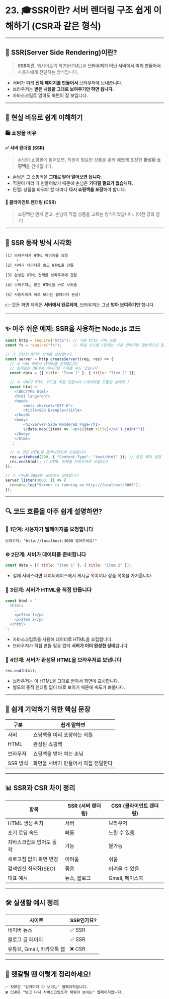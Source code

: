 # 23. 🎓SSR이란? 서버 렌더링 구조 쉽게 이해하기 (CSR과 같은 형식)

---

## 🥇 SSR(Server Side Rendering)이란?

> **SSR이란**, 웹사이트의 화면(HTML)을 **브라우저가 아닌 서버에서 미리 만들어서** 사용자에게 전달하는 방식입니다.

- 서버가 미리 **전체 페이지를 만들어서** 브라우저에 보내줍니다.
- 브라우저는 **받은 내용을 그대로 보여주기만 하면 됩니다.**
- 자바스크립트 없이도 화면이 잘 보입니다.

---

## 💬 현실 비유로 쉽게 이해하기

### 🛍️ 쇼핑몰 비유

#### ✅ 서버 렌더링 (SSR)

> 손님이 쇼핑몰에 들어오면, 직원이 필요한 상품을 골라 예쁘게 포장한 **완성된 쇼핑백**을 건네줍니다.

- 손님은 그 쇼핑백을 **그대로 받아 열어보면 됩니다.**
- 직원이 미리 다 만들어놨기 때문에 손님은 **기다릴 필요가 없습니다.**
- 단점: 상품을 바꿔야 할 때마다 **다시 쇼핑백을 포장**해야 합니다.

#### 🔄 클라이언트 렌더링 (CSR)

> 쇼핑백만 먼저 받고, 손님이 직접 상품을 고르는 방식이었습니다. (이전 강의 참고)

---

## 🔁 SSR 동작 방식 시각화

```
[1] 브라우저가 HTML 페이지를 요청
     ↓
[2] 서버가 데이터를 읽고 HTML을 만듦
     ↓
[3] 완성된 HTML 전체를 브라우저에 전달
     ↓
[4] 브라우저는 받은 HTML을 바로 보여줌
     ↓
[5] 사용자에게 바로 보이는 웹페이지 완성!
```

👉 모든 화면 제작은 **서버에서 완료되며**, 브라우저는 그냥 **받아 보여주기만** 합니다.

---

## ✨ 아주 쉬운 예제: SSR을 사용하는 Node.js 코드

```js
const http = require("http"); // 기본 http 서버 모듈
const fs = require("fs");     // 파일 시스템 (현재는 사용 안하지만 일반적으로 함께 사용됨)

// ① 간단한 HTTP 서버를 생성합니다
const server = http.createServer((req, res) => {
  // ② 서버 측에서 데이터를 준비합니다
  // 실제로는 DB에서 데이터를 가져올 수도 있습니다
  const data = [{ title: "Item 1" }, { title: "Item 2" }];

  // ③ 서버가 HTML 코드를 직접 만듭니다 (데이터를 포함한 상태로!)
  const html = `
    <!DOCTYPE html>
    <html lang="en">
    <head>
        <meta charset="UTF-8">
        <title>SSR Example</title>
    </head>
    <body>
        <h1>Server-Side Rendered Page</h1>
        ${data.map((item) => `<p>${item.title}</p>`).join("")}
    </body>
    </html>
  `;

  // ④ 만든 HTML을 클라이언트에 전송합니다
  res.writeHead(200, { "Content-Type": "text/html" }); // 응답 헤더 설정
  res.end(html); // HTML 전체를 브라우저로 보냅니다
});

// ⑤ 서버를 3000번 포트에서 실행합니다
server.listen(3000, () => {
  console.log("Server is running on http://localhost:3000");
});
```

---

## 🔍 코드 흐름을 아주 쉽게 설명하면?

### 🧩 1단계: 사용자가 웹페이지를 요청합니다

```
브라우저: "http://localhost:3000 열어주세요!"
```

### ⚙️ 2단계: 서버가 데이터를 준비합니다

```js
const data = [{ title: "Item 1" }, { title: "Item 2" }];
```

- 실제 서비스라면 데이터베이스에서 게시글 목록이나 상품 목록을 가져옵니다.

### 🧱 3단계: 서버가 HTML을 직접 만듭니다

```js
const html = `
  <html>
    ...
    <p>Item 1</p>
    <p>Item 2</p>
  </html>
`;
```

- 자바스크립트를 사용해 데이터로 HTML을 조립합니다.
- 브라우저가 직접 만들 필요 없이 **서버가 이미 완성한 상태**입니다.

### 🚚 4단계: 서버가 완성된 HTML을 브라우저로 보냅니다

```js
res.end(html);
```

- 브라우저는 이 HTML을 그대로 받아서 화면에 표시합니다.
- 별도의 동적 렌더링 없이 바로 보이기 때문에 속도가 빠릅니다.

---

## 🧠 쉽게 기억하기 위한 핵심 문장

| 구분 | 쉽게 말하면 |
|------|--------------|
| 서버 | 쇼핑백을 미리 포장하는 직원 |
| HTML | 완성된 쇼핑백 |
| 브라우저 | 쇼핑백을 받아 여는 손님 |
| SSR 방식 | 화면을 서버가 만들어서 직접 전달한다 |

---

## 📊 SSR과 CSR 차이 정리

| 항목 | SSR (서버 렌더링) | CSR (클라이언트 렌더링) |
|------|--------------------|--------------------------|
| HTML 생성 위치 | 서버 | 브라우저 |
| 초기 로딩 속도 | 빠름 | 느릴 수 있음 |
| 자바스크립트 없어도 동작 | 가능 | 불가능 |
| 새로고침 없이 화면 변경 | 어려움 | 쉬움 |
| 검색엔진 최적화(SEO) | 좋음 | 어려울 수 있음 |
| 대표 예시 | 뉴스, 블로그 | Gmail, 페이스북 |

---

## 🛠 실생활 예시 정리

| 사이트 | SSR인가요? |
|--------|------------|
| 네이버 뉴스 | ✅ SSR |
| 블로그 글 페이지 | ✅ SSR |
| 유튜브, Gmail, 카카오톡 웹 | ❌ CSR |

---

## 💭 헷갈릴 땐 이렇게 정리하세요!

```
✅ SSR은 "받자마자 다 보이는" 웹페이지입니다.
❌ CSR은 "받고 나서 자바스크립트가 채워야 보이는" 웹페이지입니다.
```
